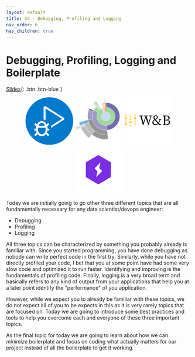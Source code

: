 ```yaml
---
layout: default
title: S4 - Debugging, Profiling and Logging
nav_order: 6
has_children: true
---
```


# Debugging, Profiling, Logging and Boilerplate

[Slides](../slides/Debugging%20ML%20Code.pdf){: .btn .btn-blue }

<p align="center">
  <img src="../figures/icons/debugger.png" width="130"> 
  <img src="../figures/icons/profiler.png" width="130"> 
  <img src="../figures/icons/w&b.png" width="130"> 
  <img src="../figures/icons/lightning.png" width="130"> 
</p>

Today we are initially going to go other three different topics that are all fundamentally necessary for any data 
scientist/devops engineer:

* Debugging
* Profiling
* Logging

All three topics can be characterized by something you probably already is familiar with. Since you started programming, 
you have done debugging as nobody can write perfect code in the first try. Similarly, while you have not directly 
profiled your code, I bet that you at some point have had some very slow code and optimized it to run faster. 
Identifying and improving is the fundamentals of profiling code. Finally, logging is a very broad term and basically 
refers to any kind of output from your applications that help you at a later point identify the "performance" of 
you application.

However, while we expect you to already be familiar with these topics, we do not expect all of you to be expects in 
this as it is very rarely topics that are focused on. Today we are going to introduce some best practices and tools to 
help you overcome each and everyone of these three important topics.

As the final topic for today we are going to learn about how we can *minimize* boilerplate and focus on coding what 
actually matters for our project instead of all the boilerplate to get it working.

